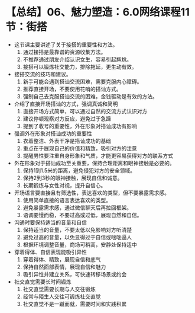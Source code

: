 # 【总结】06、魅力塑造：6.0网络课程11节：街搭

-   这节课主要讲述了关于接搭的重要性和方法。
    1.  通过接搭是最靠谱的资源收集方法。
    2.  不推荐通过朋友介绍认识女生，容易引起尴尬。
    3.  接搭可以锻炼社交能力，排除拖延，更生动有效。
-   接搭交流的技巧和建议。
    1.  新手可能会遇到搭讪交流困难，需要克服内心障碍。
    2.  推荐直接开场，不要使用花哨的搭讪方式。
    3.  强制自己去克服搭讪交流的困难，金钱驱动是有效的方法。
-   介绍了直接开场搭讪的方式，强调真诚和简明
    1.  直接开场方式简单，可以通过自然的交流方式认识对方
    2.  建议停顿观察对方反应，避免过于急躁
    3.  提到了收号的重要性，外在形象对搭讪成功有影响
-   强调外在形象对搭讪成功的重要性
    1.  衣着整洁、外表干净是搭讪成功的基础
    2.  重点在于展现自己的价值和精致，吸引对方的注意
    3.  提醒男性要注重自身形象和气质，才能更容易获得对方的联系方式
-   外在形象对于搭讪成功至关重要，保持合理距离和眼神接触是必要的。
    1.  保持1到1.5米的距离，避免侵犯对方的安全领域。
    2.  保持2到3秒的眼神接触，展现自信和诚意。
    3.  长期锻炼与女性对视，提升自信心。
-   开场语言要直接且有筛选性，表达喜欢的类型，但不要暴露需求感。
    1.  使用简单直接的语言表达喜欢的类型。
    2.  避免暴露需求感，通过微信聊天后再拉回框架。
    3.  语调要慢而稳，不要过高或过低，展现自然和自信。
-   沟通时要保持适当的音量和自信
    1.  保持适当的音量，不要太低以免影响对方听清楚
    2.  避免过高的音量，以免显得过于自信或咄咄逼人
    3.  根据环境调整音量，商场可稍高，安静处保持适中
-   穿着得体、自信表现能吸引异性
    1.  穿着得体、精致，展现自信和底气
    2.  保持自然面部表情，展现自信和魅力
    3.  吸引异性并建立关系，可快速转移场景或约会
-   社交直觉需要长时间锻炼
    1.  社交直觉需要长期与人交往锻炼
    2.  经常与陌生人交往可锻炼社交直觉
    3.  社交直觉不是一蹴而就，需要时间和实践积累